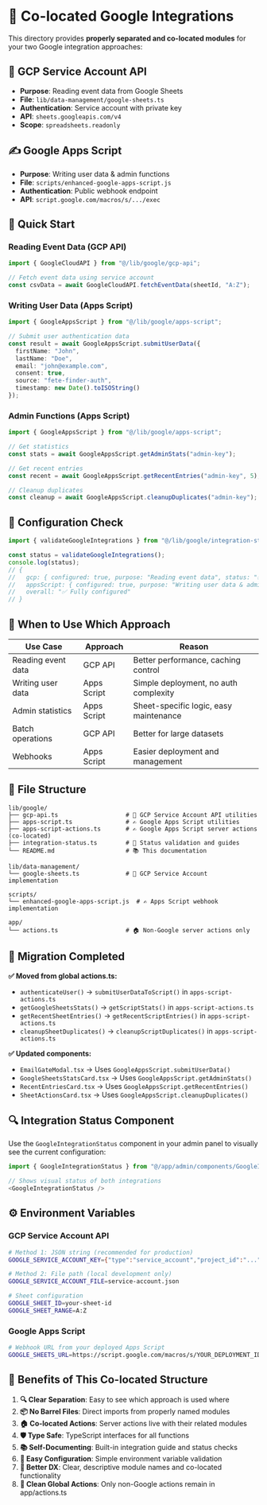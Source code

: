 # 🎯 Co-located Google Integrations

This directory provides **properly separated and co-located modules** for your two Google integration approaches:

## 📖 GCP Service Account API
- **Purpose**: Reading event data from Google Sheets
- **File**: `lib/data-management/google-sheets.ts`
- **Authentication**: Service account with private key
- **API**: `sheets.googleapis.com/v4`
- **Scope**: `spreadsheets.readonly`

## ✍️ Google Apps Script
- **Purpose**: Writing user data & admin functions
- **File**: `scripts/enhanced-google-apps-script.js`
- **Authentication**: Public webhook endpoint
- **API**: `script.google.com/macros/s/.../exec`

## 🚀 Quick Start

### Reading Event Data (GCP API)
```typescript
import { GoogleCloudAPI } from "@/lib/google/gcp-api";

// Fetch event data using service account
const csvData = await GoogleCloudAPI.fetchEventData(sheetId, "A:Z");
```

### Writing User Data (Apps Script)
```typescript
import { GoogleAppsScript } from "@/lib/google/apps-script";

// Submit user authentication data
const result = await GoogleAppsScript.submitUserData({
  firstName: "John",
  lastName: "Doe", 
  email: "john@example.com",
  consent: true,
  source: "fete-finder-auth",
  timestamp: new Date().toISOString()
});
```

### Admin Functions (Apps Script)
```typescript
import { GoogleAppsScript } from "@/lib/google/apps-script";

// Get statistics
const stats = await GoogleAppsScript.getAdminStats("admin-key");

// Get recent entries
const recent = await GoogleAppsScript.getRecentEntries("admin-key", 5);

// Cleanup duplicates
const cleanup = await GoogleAppsScript.cleanupDuplicates("admin-key");
```

## 🔧 Configuration Check
```typescript
import { validateGoogleIntegrations } from "@/lib/google/integration-status";

const status = validateGoogleIntegrations();
console.log(status);
// {
//   gcp: { configured: true, purpose: "Reading event data", status: "✅ Ready" },
//   appsScript: { configured: true, purpose: "Writing user data & admin functions", status: "✅ Ready" },
//   overall: "✅ Fully configured"
// }
```

## 🎯 When to Use Which Approach

| Use Case | Approach | Reason |
|----------|----------|---------|
| Reading event data | GCP API | Better performance, caching control |
| Writing user data | Apps Script | Simple deployment, no auth complexity |
| Admin statistics | Apps Script | Sheet-specific logic, easy maintenance |
| Batch operations | GCP API | Better for large datasets |
| Webhooks | Apps Script | Easier deployment and management |

## 📁 File Structure

```
lib/google/
├── gcp-api.ts                   # 📖 GCP Service Account API utilities
├── apps-script.ts               # ✍️ Google Apps Script utilities  
├── apps-script-actions.ts       # ✍️ Google Apps Script server actions (co-located)
├── integration-status.ts        # 🔧 Status validation and guides
└── README.md                    # 📚 This documentation

lib/data-management/
└── google-sheets.ts             # 📖 GCP Service Account implementation

scripts/
└── enhanced-google-apps-script.js  # ✍️ Apps Script webhook implementation

app/
└── actions.ts                   # 🏠 Non-Google server actions only
```

## 🔄 Migration Completed

**✅ Moved from global actions.ts:**
- `authenticateUser()` → `submitUserDataToScript()` in `apps-script-actions.ts`
- `getGoogleSheetsStats()` → `getScriptStats()` in `apps-script-actions.ts`
- `getRecentSheetEntries()` → `getRecentScriptEntries()` in `apps-script-actions.ts`
- `cleanupSheetDuplicates()` → `cleanupScriptDuplicates()` in `apps-script-actions.ts`

**✅ Updated components:**
- `EmailGateModal.tsx` → Uses `GoogleAppsScript.submitUserData()`
- `GoogleSheetsStatsCard.tsx` → Uses `GoogleAppsScript.getAdminStats()`
- `RecentEntriesCard.tsx` → Uses `GoogleAppsScript.getRecentEntries()`
- `SheetActionsCard.tsx` → Uses `GoogleAppsScript.cleanupDuplicates()`

## 🔍 Integration Status Component

Use the `GoogleIntegrationStatus` component in your admin panel to visually see the current configuration:

```typescript
import { GoogleIntegrationStatus } from "@/app/admin/components/GoogleIntegrationStatus";

// Shows visual status of both integrations
<GoogleIntegrationStatus />
```

## ⚙️ Environment Variables

### GCP Service Account API
```bash
# Method 1: JSON string (recommended for production)
GOOGLE_SERVICE_ACCOUNT_KEY={"type":"service_account","project_id":"..."}

# Method 2: File path (local development only)  
GOOGLE_SERVICE_ACCOUNT_FILE=service-account.json

# Sheet configuration
GOOGLE_SHEET_ID=your-sheet-id
GOOGLE_SHEET_RANGE=A:Z
```

### Google Apps Script
```bash
# Webhook URL from your deployed Apps Script
GOOGLE_SHEETS_URL=https://script.google.com/macros/s/YOUR_DEPLOYMENT_ID/exec
```

## 🎯 Benefits of This Co-located Structure

1. **🔍 Clear Separation**: Easy to see which approach is used where
2. **📦 No Barrel Files**: Direct imports from properly named modules
3. **🏠 Co-located Actions**: Server actions live with their related modules
4. **🛡️ Type Safe**: TypeScript interfaces for all functions
5. **📚 Self-Documenting**: Built-in integration guide and status checks
6. **🔧 Easy Configuration**: Simple environment variable validation
7. **🚀 Better DX**: Clear, descriptive module names and co-located functionality
8. **🧹 Clean Global Actions**: Only non-Google actions remain in app/actions.ts 